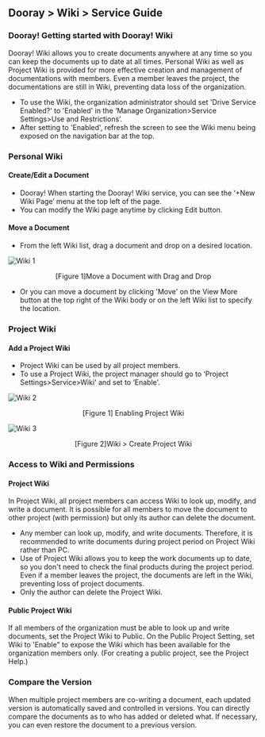 ﻿## Dooray > Wiki > Service Guide

### Dooray! Getting started with Dooray! Wiki 

Dooray! Wiki allows you to create documents anywhere at any time so you can keep the documents up to date at all times. Personal Wiki as well as Project Wiki is provided for more effective creation and management of documentations with members. Even a member leaves the project, the documentations are still in Wiki, preventing data loss of the organization.

- To use the Wiki, the organization administrator should set 'Drive Service Enabled?' to 'Enabled' in the ‘Manage Organization>Service Settings>Use and Restrictions’.
- After setting to 'Enabled', refresh the screen to see the Wiki menu being exposed on the navigation bar at the top.

### Personal Wiki

#### Create/Edit a Document

- Dooray! When starting the Dooray! Wiki service, you can see the ‘+New Wiki Page’ menu at the top left of the page.
- You can modify the Wiki page anytime by clicking Edit button.


#### Move a Document
 
- From the left Wiki list, drag a document and drop on a desired location.

![Wiki 1](http://static.toastoven.net/prod_dooray_wiki/wiki1.png)

<center>[Figure 1]Move a Document with Drag and Drop</center>

- Or you can move a document by clicking 'Move' on the View More button at the top right of the Wiki body or on the left Wiki list to specify the location.


### Project Wiki

#### Add a Project Wiki

-	 Project Wiki can be used by all project members.
-	 To use a Project Wiki, the project manager should go to ‘Project Settings>Service>Wiki' and set to ‘Enable’.

![Wiki 2](http://static.toastoven.net/prod_dooray_wiki/wiki2.png)

<center>[Figure 1] Enabling Project Wiki</center>


![Wiki 3](http://static.toastoven.net/prod_dooray_wiki/wiki3.png)

<center>[Figure 2]Wiki > Create Project Wiki </center>


### Access to Wiki and Permissions

#### Project Wiki
In Project Wiki, all project members can access Wiki to look up, modify, and write a document. 
It is possible for all members to move the document to other project (with permission) but only its author can delete the document. 

-	Any member can look up, modify, and write documents. Therefore, it is recommended to write documents during project period on Project Wiki rather than PC.
-	Use of Project Wiki allows you to keep the work documents up to date, so you don't need to check the final products during the project period. Even if a member leaves the project, the documents are left in the Wiki, preventing loss of project documents.
-	Only the author can delete the Project Wiki.

#### Public Project Wiki
If all members of the organization must be able to look up and write documents, set the Project Wiki to Public. 
On the Public Project Setting, set Wiki to 'Enable" to expose the Wiki which has been available for the organization members only. 
(For creating a public project, see the Project Help.)

### Compare the Version
When multiple project members are co-writing a document, each updated version is automatically saved and controlled in versions. You can directly compare the documents as to who has added or deleted what. If necessary, you can even restore the document to a previous version.
